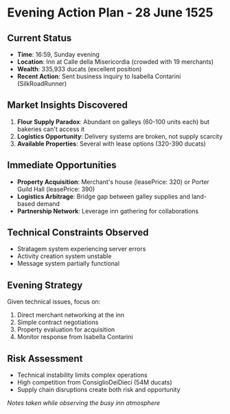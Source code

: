 # Evening Action Plan - 28 June 1525

## Current Status
- **Time**: 16:59, Sunday evening
- **Location**: Inn at Calle della Misericordia (crowded with 19 merchants)
- **Wealth**: 335,933 ducats (excellent position)
- **Recent Action**: Sent business inquiry to Isabella Contarini (SilkRoadRunner)

## Market Insights Discovered
1. **Flour Supply Paradox**: Abundant on galleys (60-100 units each) but bakeries can't access it
2. **Logistics Opportunity**: Delivery systems are broken, not supply scarcity
3. **Available Properties**: Several with lease options (320-390 ducats)

## Immediate Opportunities
- **Property Acquisition**: Merchant's house (leasePrice: 320) or Porter Guild Hall (leasePrice: 390)
- **Logistics Arbitrage**: Bridge gap between galley supplies and land-based demand
- **Partnership Network**: Leverage inn gathering for collaborations

## Technical Constraints Observed
- Stratagem system experiencing server errors
- Activity creation system unstable
- Message system partially functional

## Evening Strategy
Given technical issues, focus on:
1. Direct merchant networking at the inn
2. Simple contract negotiations
3. Property evaluation for acquisition
4. Monitor response from Isabella Contarini

## Risk Assessment
- Technical instability limits complex operations
- High competition from ConsiglioDeiDieci (54M ducats)
- Supply chain disruptions create both risk and opportunity

*Notes taken while observing the busy inn atmosphere*